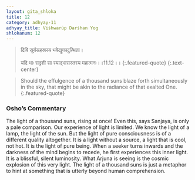 ```yaml
---
layout: gita_shloka
title: 12
category: adhyay-11
adhyay_title: Viśhwarūp Darśhan Yog
shlokanum: 12
---
```


> दिवि सूर्यसहस्रस्य भवेद्युगपदुत्थिता।<br><br>यदि भाः सदृशी सा स्याद्भासस्तस्य महात्मनः।।11.12।।
{:.featured-quote} 
{:.text-center}

> Should the effulgence of a thousand suns blaze forth simultaneously in the sky, that might be akin to the radiance of that exalted One.
{:.featured-quote}

### Osho’s Commentary
The light of a thousand suns, rising at once! Even this, says Sanjaya, is only a pale comparison.
Our experience of light is limited. We know the light of a lamp, the light of the sun. But the light of pure consciousness is of a different quality altogether. It is a light without a source, a light that is cool, not hot. It is the light of pure being.
When a seeker turns inwards and the darkness of the mind begins to recede, he first experiences this inner light. It is a blissful, silent luminosity. What Arjuna is seeing is the cosmic explosion of this very light. The light of a thousand suns is just a metaphor to hint at something that is utterly beyond human comprehension.
